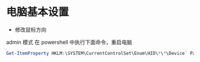# 电脑基本设置

- 修改鼠标方向

admin 模式 在 powershell 中执行下面命令，重启电脑

```powershell
Get-ItemProperty HKLM:\SYSTEM\CurrentControlSet\Enum\HID\*\*\Device` Parameters FlipFlopWheel -EA 0 | ForEach-Object { Set-ItemProperty $_.PSPath FlipFlopWheel 1 }
```

